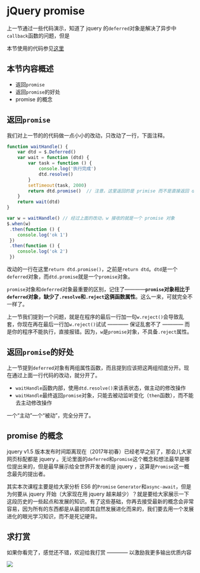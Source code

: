 # jQuery promise

上一节通过一些代码演示，知道了 jquery 的`deferred`对象是解决了异步中`callback`函数的问题，但是

本节使用的代码参见[这里](./test.html)

## 本节内容概述

- 返回`promise`
- 返回`promise`的好处
- promise 的概念

## 返回`promise`

我们对上一节的的代码做一点小小的改动，只改动了一行，下面注释。

```javascript
function waitHandle() {
    var dtd = $.Deferred()
    var wait = function (dtd) {
        var task = function () {
            console.log('执行完成')
            dtd.resolve()
        }
        setTimeout(task, 2000)
        return dtd.promise()  // 注意，这里返回的是 primise 而不是直接返回 deferred 对象
    }
    return wait(dtd)
}

var w = waitHandle() // 经过上面的改动，w 接收的就是一个 promise 对象
$.when(w)
 .then(function () {
    console.log('ok 1')
 })
 .then(function () {
    console.log('ok 2')
 })
```

改动的一行在这里`return dtd.promise()`，之前是`return dtd`。`dtd`是一个`deferred`对象，而`dtd.promise`就是一个`promise`对象。

`promise`对象和`deferred`对象最重要的区别，记住了————**`promise`对象相比于`deferred`对象，缺少了`.resolve`和`.reject`这俩函数属性**。这么一来，可就完全不一样了。

上一节我们提到一个问题，就是在程序的最后一行加一句`w.reject()`会导致乱套，你现在再在最后一行加`w.reject()`试试 ———— 保证乱套不了 ———— 而是你的程序不能执行，直接报错。因为，`w`是`promise`对象，不具备`.reject`属性。

## 返回`promise`的好处

上一节提到`deferred`对象有两组属性函数，而且提到应该把这两组彻底分开。现在通过上面一行代码的改动，就分开了。

- `waitHandle`函数内部，使用`dtd.resolve()`来该表状态，做主动的修改操作
- `waitHandle`最终返回`promise`对象，只能去被动监听变化（`then`函数），而不能去主动修改操作

一个“主动”一个“被动”，完全分开了。

## promise 的概念

jquery v1.5 版本发布时间距离现在（2017年初春）已经老早之前了，那会儿大家网页标配都是 jquery 。无论里面的`deferred`和`promise`这个概念和想法最早是哪位提出来的，但是最早展示给全世界开发者的是 jquery ，这算是`Promise`这一概念最先的提出者。

其实本次课程主要是给大家分析 ES6 的`Promise` `Generator`和`async-await`，但是为何要从 jquery 开始（大家现在用 jquery 越来越少）？就是要给大家展示一下这段历史的一些起点和发展的知识。有了这些基础，你再去接受最新的概念会非常容易，因为所有的东西都是从最初顺其自然发展进化而来的，我们要去用一个发展进化的眼光学习知识，而不是死记硬背。

## 求打赏

如果你看完了，感觉还不错，欢迎给我打赏 ———— 以激励我更多输出优质内容

![](http://images2015.cnblogs.com/blog/138012/201702/138012-20170228112237798-1507196643.png)
